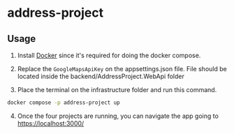 # address-project
 
## Usage

1. Install [Docker](https://docs.docker.com/get-docker/) since it's required for doing the docker compose.

2. Replace the `GoogleMapsApiKey` on the appsettings.json file. File should be located inside the backend/AddressProject.WebApi folder

3. Place the terminal on the infrastructure folder and run this command.

```sh
docker compose -p address-project up
```

4. Once the four projects are running, you can navigate the app going to [https://localhost:3000/](https://localhost:3000/) 